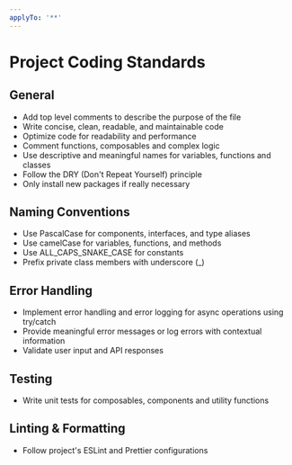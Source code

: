 ```yaml
---
applyTo: '**'
---
```

# Project Coding Standards

## General
- Add top level comments to describe the purpose of the file
- Write concise, clean, readable, and maintainable code
- Optimize code for readability and performance
- Comment functions, composables and complex logic
- Use descriptive and meaningful names for variables, functions and classes
- Follow the DRY (Don't Repeat Yourself) principle
- Only install new packages if really necessary

## Naming Conventions
- Use PascalCase for components, interfaces, and type aliases
- Use camelCase for variables, functions, and methods
- Use ALL_CAPS_SNAKE_CASE for constants
- Prefix private class members with underscore (_)

## Error Handling
- Implement error handling and error logging for async operations using try/catch
- Provide meaningful error messages or log errors with contextual information
- Validate user input and API responses

## Testing
- Write unit tests for composables, components and utility functions

## Linting & Formatting
- Follow project's ESLint and Prettier configurations
<!-- - Format code, fix all linting and type errors on save -->
